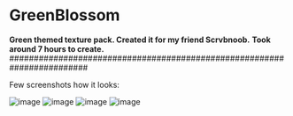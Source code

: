 # GreenBlossom
<b>Green themed texture pack. Created it for my friend Scrvbnoob.</b>
<b>Took around 7 hours to create.</b>
########################################################################


Few screenshots how it looks:


![image](https://user-images.githubusercontent.com/85902537/164997250-f5b42731-48c0-4d12-9069-4c1dc7fb72fc.png)
![image](https://user-images.githubusercontent.com/85902537/164997291-e3266957-87b2-4e0a-913c-36c97c2df16c.png)
![image](https://user-images.githubusercontent.com/85902537/164997311-c1cfff36-a53e-487d-82c7-a419d8fa0a65.png)
![image](https://user-images.githubusercontent.com/85902537/164997341-b0f5216f-14bd-4bd0-8a14-0586cdfc1462.png)
